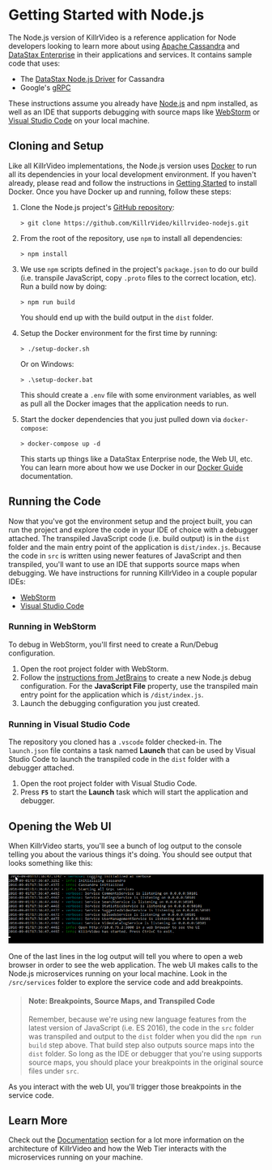 # Getting Started with Node.js

The Node.js version of KillrVideo is a reference application for Node developers looking to
learn more about using [Apache Cassandra][cassandra] and [DataStax Enterprise][dse] in their
applications and services. It contains sample code that uses:

- The [DataStax Node.js Driver][driver] for Cassandra
- Google's [gRPC][grpc]

These instructions assume you already have [Node.js][node] and npm installed, as well as an 
IDE that supports debugging with source maps like [WebStorm][webstorm] or 
[Visual Studio Code][vscode] on your local machine.

## Cloning and Setup

Like all KillrVideo implementations, the Node.js version uses [Docker][docker] to run all its
dependencies in your local development environment. If you haven't already, please read and
follow the instructions in [Getting Started][getting-started] to install Docker. Once you
have Docker up and running, follow these steps:

1. Clone the Node.js project's [GitHub repository][repo]:
    ```
    > git clone https://github.com/KillrVideo/killrvideo-nodejs.git
    ```
1. From the root of the repository, use `npm` to install all dependencies:
    ```
    > npm install
    ```
1. We use `npm` scripts defined in the project's `package.json` to do our build (i.e.
transpile JavaScript, copy `.proto` files to the correct location, etc). Run a build now by
doing:
    ```
    > npm run build
    ```
    You should end up with the build output in the `dist` folder.

1. Setup the Docker environment for the first time by running:
    ```
    > ./setup-docker.sh
    ```
    Or on Windows:
    ```
    > .\setup-docker.bat
    ```
    This should create a `.env` file with some environment variables, as well as pull all the
    Docker images that the application needs to run.

1. Start the docker dependencies that you just pulled down via `docker-compose`:
    ```
    > docker-compose up -d
    ```
    This starts up things like a DataStax Enterprise node, the Web UI, etc. You can learn
    more about how we use Docker in our [Docker Guide][docker-guide] documentation.
  
## Running the Code

Now that you've got the environment setup and the project built, you can run the project and
explore the code in your IDE of choice with a debugger attached. The transpiled JavaScript
code (i.e. build output) is in the `dist` folder and the main entry point of the application
is `dist/index.js`. Because the code in `src` is written using newer features of JavaScript
and then transpiled, you'll want to use an IDE that supports source maps when debugging. 
We have instructions for running KillrVideo in a couple popular IDEs:

- [WebStorm](#running-in-webstorm)
- [Visual Studio Code](#running-in-visual-studio-code)

### Running in WebStorm

To debug in WebStorm, you'll first need to create a Run/Debug configuration.

1. Open the root project folder with WebStorm.
1. Follow the [instructions from JetBrains][webstorm-config] to create a new Node.js debug
configuration.  For the **JavaScript File** property, use the transpiled main entry point for
the application which is `/dist/index.js`.
1. Launch the debugging configuration you just created.

### Running in Visual Studio Code

The repository you cloned has a `.vscode` folder checked-in. The `launch.json` file contains
a task named **Launch** that can be used by Visual Studio Code to launch the transpiled code
in the `dist` folder with a debugger attached. 

1. Open the root project folder with Visual Studio Code.
1. Press **`F5`** to start the **Launch** task which will start the application and debugger.

## Opening the Web UI

When KillrVideo starts, you'll see a bunch of log output to the console telling you about the
various things it's doing. You should see output that looks something like this:

![Console Startup Output](/assets/images/nodejs-startup.png)

One of the last lines in the log output will tell you where to open a web browser in order to
see the web application. The web UI makes calls to the Node.js microservices running on your
local machine. Look in the `/src/services` folder to explore the service code and add
breakpoints.

> #### Note: Breakpoints, Source Maps, and Transpiled Code
> Remember, because we're using new language features from the latest version of JavaScript 
> (i.e. ES 2016), the code in the `src` folder was transpiled and output to the `dist` folder 
> when you did the `npm run build` step above. That build step also outputs source maps into 
> the `dist` folder. So long as the IDE or debugger that you're using supports source maps, 
> you should place your breakpoints in the original source files under `src`. 

As you interact with the web UI, you'll trigger those breakpoints in the service code. 

## Learn More

Check out the [Documentation][docs] section for a lot more information on the architecture of
KillrVideo and how the Web Tier interacts with the microservices running on your machine.


[cassandra]: http://cassandra.apache.org/
[dse]: http://www.datastax.com/products/datastax-enterprise
[driver]: https://github.com/datastax/nodejs-driver
[grpc]: http://www.grpc.io/
[node]: https://nodejs.org/
[webstorm]: https://www.jetbrains.com/webstorm/
[vscode]: https://code.visualstudio.com/
[webstorm-config]: https://www.jetbrains.com/help/webstorm/2016.2/running-and-debugging-node-js.html#Node.js_run
[docker]: https://www.docker.com/
[getting-started]: /getting-started/
[repo]: https://github.com/KillrVideo/killrvideo-nodejs
[docker-guide]: /docs/guides/docker/
[docs]: /docs/
